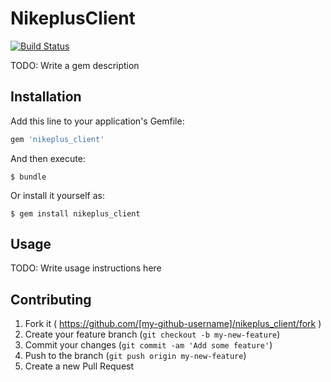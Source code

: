 # NikeplusClient

[![Build Status](https://travis-ci.org/jumichot/nikeplus_client.svg?branch=master)](https://travis-ci.org/jumichot/nikeplus_client)

TODO: Write a gem description

## Installation

Add this line to your application's Gemfile:

```ruby
gem 'nikeplus_client'
```

And then execute:

    $ bundle

Or install it yourself as:

    $ gem install nikeplus_client

## Usage

TODO: Write usage instructions here

## Contributing

1. Fork it ( https://github.com/[my-github-username]/nikeplus_client/fork )
2. Create your feature branch (`git checkout -b my-new-feature`)
3. Commit your changes (`git commit -am 'Add some feature'`)
4. Push to the branch (`git push origin my-new-feature`)
5. Create a new Pull Request
